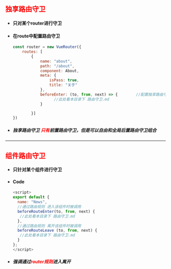 ## <font color='red'>独享路由守卫</font>



- #### 只对某个router进行守卫



- #### 在route中配置路由守卫

  ```js
  const router = new VueRouter({
      routes: [
          {
              name: "about",
              path: "/about",
              component: About,
              meta: {
                  isPass: true,
                  title: "关于"
              },
              beforeEnter: (to, from, next) => {      	//配置独享路由守卫，和路由守卫的配置是一样
  					//此处看本目录下 路由守卫.md
              }
  
          }]
  })
  ```

- ##### 独享路由守卫 <font color='red'>只有</font>前置路由守卫，但是可以自由和全局后置路由守卫组合









<hr>







## <font color='red'>组件路由守卫</font>



- #### 只针对某个组件进行守卫



- #### Code

  ```js
  <script>
  export default {
    name: "News",
    //通过路由规则 进入该组件时被调用
    beforeRouteEnter(to, from, next) {
     //此处看本目录下 路由守卫.md
    },
    //通过路由规则 离开该组件时被调用
    beforeRouteLeave (to, from, next) {
     //此处看本目录下 路由守卫.md 
    }
  };
  </script>
  ```

- ##### 强调通过<font color='red'>router规则</font>进入离开